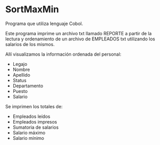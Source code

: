 # SortMaxMin

Programa que utiliza lenguaje Cobol.

Este programa imprime un archivo txt llamado REPORTE a partir de la lectura y ordenamiento de un archivo de EMPLEADOS txt utilizando los salarios de los mismos.

Allí visualizamos la información ordenada del personal:
- Legajo
- Nombre
- Apellido
- Status
- Departamento
- Puesto
- Salario

Se imprimen los totales de:
- Empleados leídos
- Empleados impresos
- Sumatoria de salarios
- Salario máximo
- Salario mínimo


